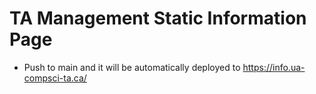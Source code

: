 # TA Management Static Information Page
- Push to main and it will be automatically deployed to https://info.ua-compsci-ta.ca/
